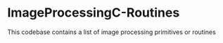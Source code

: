 # ImageProcessingC-Routines
This codebase contains a list of image processing primitives or routines
